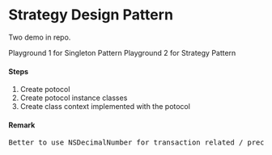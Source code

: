 # Strategy Design Pattern

Two demo in repo.

Playground 1 for Singleton Pattern
Playground 2 for Strategy Pattern

<h4>Steps</h4>
<ol>
  <li>Create potocol</li>
  <li>Create potocol instance classes</li>
  <li>Create class context implemented with the potocol</li>
</ol>

<h4>Remark</h4>
<pre>Better to use NSDecimalNumber for transaction related / precise amount of money, to avoid inaccurate & random decimal place value from Double / Float.</pre>
